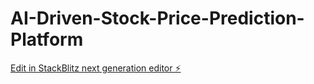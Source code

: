 # AI-Driven-Stock-Price-Prediction-Platform

[Edit in StackBlitz next generation editor ⚡️](https://stackblitz.com/~/github.com/Mohammed-Saheem/AI-Driven-Stock-Price-Prediction-Platform)